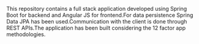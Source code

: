 This repository contains a full stack application developed using Spring Boot for backend and Angular JS for frontend.For data persistence Spring Data JPA has been used.Communication with the client is done through REST APIs.The application has been built considering the 12 factor app methodologies.
